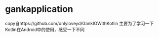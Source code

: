 # gankapplication
copy自https://github.com/onlyloveyd/GankIOWithKotlin
主要为了学习一下Kotlin在Android中的使用，感受一下不同
